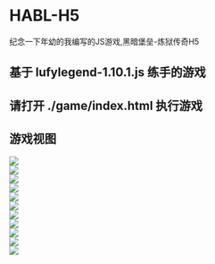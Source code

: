 # HABL-H5
纪念一下年幼的我编写的JS游戏,黑暗堡垒-炼狱传奇H5

## 基于 lufylegend-1.10.1.js 练手的游戏

## 请打开 ./game/index.html 执行游戏

## 游戏视图

  ![](http://hbsj.xyz/manapi/habl1.png)  <br>
  ![](http://hbsj.xyz/manapi/habl3.png)  <br>
  ![](http://hbsj.xyz/manapi/habl2.png)  <br>
  ![](http://hbsj.xyz/manapi/habl4.png)  <br>
  ![](http://hbsj.xyz/manapi/habl5.png)  <br>
  ![](http://hbsj.xyz/manapi/habl6.png)  <br>
  ![](http://hbsj.xyz/manapi/habl7.png)  <br>
  ![](http://hbsj.xyz/manapi/habl8.png)  <br>
  ![](http://hbsj.xyz/manapi/habl9.png)  <br>
  ![](http://hbsj.xyz/manapi/habl10.png)  <br>
  ![](http://hbsj.xyz/manapi/habl11.png)  <br>
  
  
